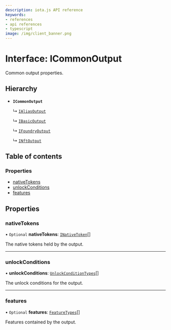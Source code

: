 ```yaml
---
description: iota.js API reference
keywords:
- references
- api references
- typescript
image: /img/client_banner.png
---
```

# Interface: ICommonOutput

Common output properties.

## Hierarchy

- **`ICommonOutput`**

  ↳ [`IAliasOutput`](IAliasOutput.md)

  ↳ [`IBasicOutput`](IBasicOutput.md)

  ↳ [`IFoundryOutput`](IFoundryOutput.md)

  ↳ [`INftOutput`](INftOutput.md)

## Table of contents

### Properties

- [nativeTokens](ICommonOutput.md#nativetokens)
- [unlockConditions](ICommonOutput.md#unlockconditions)
- [features](ICommonOutput.md#features)

## Properties

### nativeTokens

• `Optional` **nativeTokens**: [`INativeToken`](INativeToken.md)[]

The native tokens held by the output.

___

### unlockConditions

• **unlockConditions**: [`UnlockConditionTypes`](../api_ref.md#unlockconditiontypes)[]

The unlock conditions for the output.

___

### features

• `Optional` **features**: [`FeatureTypes`](../api_ref.md#featuretypes)[]

Features contained by the output.

